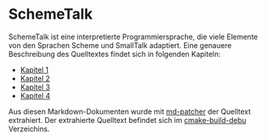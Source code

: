 # SchemeTalk

SchemeTalk ist eine interpretierte Programmiersprache,
die viele Elemente von den Sprachen Scheme und SmallTalk
adaptiert.
Eine genauere Beschreibung des Quelltextes findet sich in
folgenden Kapiteln:

* [Kapitel 1](./chap-1.md)
* [Kapitel 2](./chap-2.md)
* [Kapitel 3](./chap-3.md)
* [Kapitel 4](./chap-4.md)

Aus diesen Markdown-Dokumenten wurde mit
[md-patcher](https://github.com/itmm/md-patcher)
der Quelltext extrahiert.
Der extrahierte Quelltext befindet sich
im [cmake-build-debu](./cmake-build-debug/) Verzeichins.